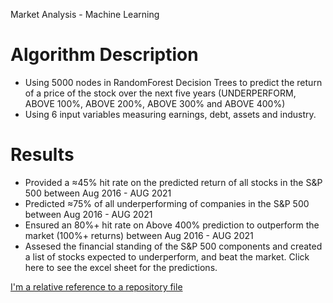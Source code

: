 Market Analysis - Machine Learning

# Algorithm Description
- Using 5000 nodes in RandomForest Decision Trees to predict the return of a price of the stock over the next five years (UNDERPERFORM, ABOVE 100%, ABOVE 200%, ABOVE 300% and  ABOVE 400%)
- Using 6 input variables measuring earnings, debt, assets and industry. 


# Results
- Provided a ≈45% hit rate on the predicted return of all stocks in the S&P 500 between Aug 2016 - AUG 2021
- Predicted ≈75% of all underperforming  of companies in the S&P 500 between Aug 2016 - AUG 2021
- Ensured an 80%+ hit rate on Above 400% prediction to outperform the market (100%+ returns) between Aug 2016 - AUG 2021
- Assesed the financial standing of the S&P 500 components and created a list of stocks expected to underperform, and beat the market. Click here to see the excel sheet for the predictions. 

[I'm a relative reference to a repository file](countOfPredictedValues.xlsx)
